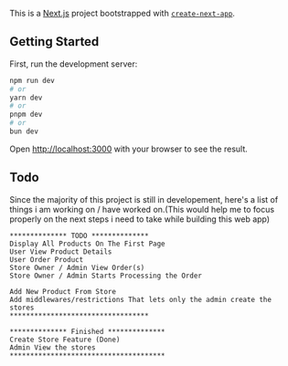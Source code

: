 This is a [Next.js](https://nextjs.org/) project bootstrapped with [`create-next-app`](https://github.com/vercel/next.js/tree/canary/packages/create-next-app).

## Getting Started

First, run the development server:

```bash
npm run dev
# or
yarn dev
# or
pnpm dev
# or
bun dev
```

Open [http://localhost:3000](http://localhost:3000) with your browser to see the result.

## Todo
Since the majority of this project is still in developement, here's a list of things i am working on / have worked on.(This would help me to focus properly on the next steps i need to take while building this web app)

```
************** TODO **************
Display All Products On The First Page
User View Product Details
User Order Product
Store Owner / Admin View Order(s)
Store Owner / Admin Starts Processing the Order

Add New Product From Store
Add middlewares/restrictions That lets only the admin create the stores
**********************************

************** Finished **************
Create Store Feature (Done)
Admin View the stores
**************************************
```

